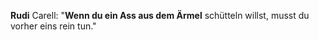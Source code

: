 **Rudi** Carell: "**Wenn du ein Ass aus dem Ärmel** schütteln willst, musst du vorher eins rein tun."